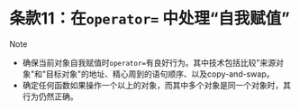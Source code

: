 # 条款11：在`operator=` 中处理“自我赋值”

> [!NOTE]
>
> - 确保当前对象自我赋值时`operator=`有良好行为。其中技术包括比较"来源对象"和"目标对象"的地址、精心周到的语句顺序、以及copy-and-swap。
> - 确定任何函数如果操作一个以上的对象，而其中多个对象是同一个对象时，其行为仍然正确。
